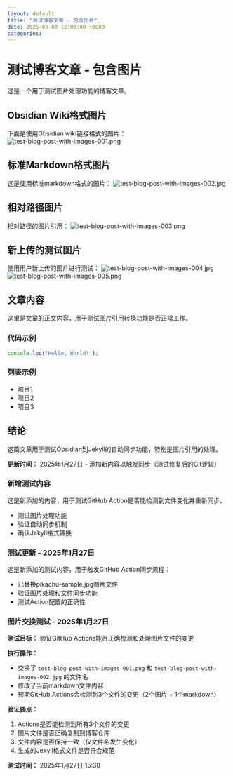 ```yaml
---
layout: default
title: "测试博客文章 - 包含图片"
date: 2025-09-08 12:00:00 +0800
categories:
---
```


# 测试博客文章 - 包含图片

这是一个用于测试图片处理功能的博客文章。

## Obsidian Wiki格式图片

下面是使用Obsidian wiki链接格式的图片：
![test-blog-post-with-images-001.png](/assets/images/posts/2025/2025-09-08-测试博客文章-包含图片/2025-09-08-测试博客文章-包含图片_001.png)

## 标准Markdown格式图片

这是使用标准markdown格式的图片：
![test-blog-post-with-images-002.jpg](/assets/images/posts/2025/2025-09-08-测试博客文章-包含图片/2025-09-08-测试博客文章-包含图片_002.jpg)

## 相对路径图片

相对路径的图片引用：
![test-blog-post-with-images-003.png](/assets/images/posts/2025/2025-09-08-测试博客文章-包含图片/2025-09-08-测试博客文章-包含图片_003.png)

## 新上传的测试图片

使用用户新上传的图片进行测试：
![test-blog-post-with-images-004.jpg](/assets/images/posts/2025/2025-09-08-测试博客文章-包含图片/2025-09-08-测试博客文章-包含图片_004.jpg)
![test-blog-post-with-images-005.png](/assets/images/posts/2025/2025-09-08-测试博客文章-包含图片/2025-09-08-测试博客文章-包含图片_005.png)

## 文章内容

这里是文章的正文内容，用于测试图片引用转换功能是否正常工作。

### 代码示例

```javascript
console.log('Hello, World!');
```

### 列表示例

- 项目1
- 项目2
- 项目3

## 结论

这篇文章用于测试Obsidian到Jekyll的自动同步功能，特别是图片引用的处理。

**更新时间：** 2025年1月27日 - 添加新内容以触发同步（测试修复后的Git逻辑）

### 新增测试内容

这是新添加的内容，用于测试GitHub Action是否能检测到文件变化并重新同步。

- 测试图片处理功能
- 验证自动同步机制
- 确认Jekyll格式转换



### 测试更新 - 2025年1月27日

这是新添加的测试内容，用于触发GitHub Action同步流程：
- 已替换pikachu-sample.jpg图片文件
- 验证图片处理和文件同步功能
- 测试Action配置的正确性

### 图片交换测试 - 2025年1月27日

**测试目标：** 验证GitHub Actions能否正确检测和处理图片文件的变更

**执行操作：**
- 交换了 `test-blog-post-with-images-001.png` 和 `test-blog-post-with-images-002.jpg` 的文件名
- 修改了当前markdown文件内容
- 预期GitHub Actions会检测到3个文件的变更（2个图片 + 1个markdown）

**验证要点：**
1. Actions是否能检测到所有3个文件的变更
2. 图片文件是否正确复制到博客仓库
3. 文件内容是否保持一致（仅文件名发生变化）
4. 生成的Jekyll格式文件是否符合规范

**测试时间：** 2025年1月27日 15:30